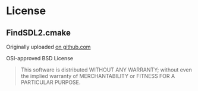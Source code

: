 # License

## FindSDL2.cmake

Originally uploaded [on github.com](https://github.com/eikel/CMake-FindSDL-Test/blob/43b1751eda0e7bb851b339b0a009b64957272830/SDLUse/cmake/FindSDL2.cmake)

OSI-approved BSD License

> This software is distributed WITHOUT ANY WARRANTY; without even the
> implied warranty of MERCHANTABILITY or FITNESS FOR A PARTICULAR PURPOSE.
